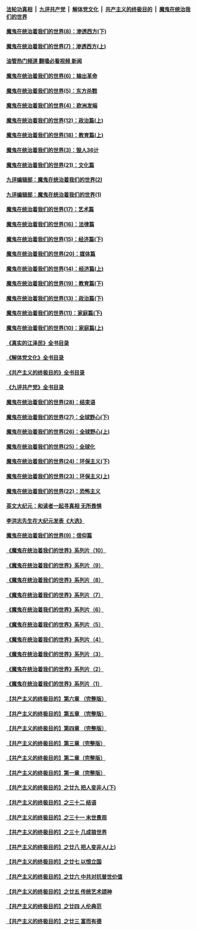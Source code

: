 ####  [法轮功真相](../../../../basic/blob/master/README.md?t=10300802) &nbsp;|&nbsp; [九评共产党](../../../../9ping.md/blob/master/README.md?t=10300802) &nbsp;|&nbsp; [解体党文化](../../../../jtdwh.md/blob/master/README.md?t=10300802)  &nbsp;|&nbsp; [共产主义的终极目的](../../../../gczydzjmd.md/blob/master/README.md?t=10300802) &nbsp;|&nbsp; [魔鬼在统治我们的世界](../../../../mgztzwmdsj.md/blob/master/README.md?t=10300802) 

#### [魔鬼在统治着我们的世界(8)：渗透西方(下)](../pages/nsc422/n10429603.md?t=10300802) 

#### [魔鬼在统治着我们的世界(7)：渗透西方(上)](../pages/nsc422/n10426013.md?t=10300802) 

#### [油管热门频道 翻墙必看视频 新闻](http://209.250.226.216:81/youtube.html?10300802)

#### [魔鬼在统治着我们的世界(6)：输出革命](../pages/nsc422/n10421536.md?t=10300802) 

#### [魔鬼在统治着我们的世界(5)：东方杀戮](../pages/nsc422/n10417707.md?t=10300802) 

#### [魔鬼在统治着我们的世界(4)：欧洲发端](../pages/nsc422/n10414890.md?t=10300802) 

#### [魔鬼在统治着我们的世界(12)：政治篇(上)](../pages/nsc422/n10444576.md?t=10300802) 

#### [魔鬼在统治着我们的世界(18)：教育篇(上)](../pages/nsc422/n10526970.md?t=10300802) 

#### [魔鬼在统治着我们的世界(3)：毁人36计](../pages/nsc422/n10411583.md?t=10300802) 

#### [魔鬼在统治着我们的世界(21)：文化篇](../pages/nsc422/n10597706.md?t=10300802) 

#### [九评编辑部：魔鬼在统治着我们的世界(2)](../pages/nsc422/n10410036.md?t=10300802) 

#### [九评编辑部：魔鬼在统治着我们的世界(1)](../pages/nsc422/n10406825.md?t=10300802) 

#### [魔鬼在统治着我们的世界(17)：艺术篇](../pages/nsc422/n10499093.md?t=10300802) 

#### [魔鬼在统治着我们的世界(16)：法律篇](../pages/nsc422/n10485969.md?t=10300802) 

#### [魔鬼在统治着我们的世界(15)：经济篇(下)](../pages/nsc422/n10469975.md?t=10300802) 

#### [魔鬼在统治着我们的世界(20)：媒体篇](../pages/nsc422/n10586579.md?t=10300802) 

#### [魔鬼在统治着我们的世界(14)：经济篇(上)](../pages/nsc422/n10457370.md?t=10300802) 

#### [魔鬼在统治着我们的世界(19)：教育篇(下)](../pages/nsc422/n10564808.md?t=10300802) 

#### [魔鬼在统治着我们的世界(13)：政治篇(下)](../pages/nsc422/n10448270.md?t=10300802) 

#### [魔鬼在统治着我们的世界(11)：家庭篇(下)](../pages/nsc422/n10440961.md?t=10300802) 

#### [魔鬼在统治着我们的世界(10)：家庭篇(上)](../pages/nsc422/n10435448.md?t=10300802) 

#### [《真实的江泽民》全书目录](../pages/nsc422/n13721399.md?t=10300802) 

#### [《解体党文化》全书目录](../pages/nsc422/n13721157.md?t=10300802) 

#### [《共产主义的终极目的》全书目录](../pages/nsc422/n13721048.md?t=10300802) 

#### [《九评共产党》全书目录](../pages/nsc422/n13708085.md?t=10300802) 

#### [魔鬼在统治着我们的世界(28)：结束语](../pages/nsc422/n10936246.md?t=10300802) 

#### [魔鬼在统治着我们的世界(27)：全球野心(下)](../pages/nsc422/n10928319.md?t=10300802) 

#### [魔鬼在统治着我们的世界(26)：全球野心(上)](../pages/nsc422/n10900318.md?t=10300802) 

#### [魔鬼在统治着我们的世界(25)：全球化](../pages/nsc422/n10788205.md?t=10300802) 

#### [魔鬼在统治着我们的世界(24)：环保主义(下)](../pages/nsc422/n10695307.md?t=10300802) 

#### [魔鬼在统治着我们的世界(23)：环保主义(上)](../pages/nsc422/n10688613.md?t=10300802) 

#### [魔鬼在统治着我们的世界(22)：恐怖主义](../pages/nsc422/n10614727.md?t=10300802) 

#### [英文大纪元：和读者一起寻真相 无所畏惧](../pages/nsc422/n12542027.md?t=10300802) 

#### [李洪志先生在大纪元发表《大选》](../pages/nsc422/n12534746.md?t=10300802) 

#### [魔鬼在统治着我们的世界(9)：信仰篇](../pages/nsc422/n10432159.md?t=10300802) 

#### [《魔鬼在统治着我们的世界》系列片（10）](../pages/nsc422/n12292670.md?t=10300802) 

#### [《魔鬼在统治着我们的世界》系列片（9）](../pages/nsc422/n12290859.md?t=10300802) 

#### [《魔鬼在统治着我们的世界》系列片（8）](../pages/nsc422/n12287445.md?t=10300802) 

#### [《魔鬼在统治着我们的世界》系列片（7）](../pages/nsc422/n12283425.md?t=10300802) 

#### [《魔鬼在统治着我们的世界》系列片（6）](../pages/nsc422/n12282314.md?t=10300802) 

#### [《魔鬼在统治着我们的世界》系列片（5）](../pages/nsc422/n12281419.md?t=10300802) 

#### [《魔鬼在统治着我们的世界》系列片（4）](../pages/nsc422/n12274024.md?t=10300802) 

#### [《魔鬼在统治着我们的世界》系列片（3）](../pages/nsc422/n12271322.md?t=10300802) 

#### [《魔鬼在统治着我们的世界》系列片（2）](../pages/nsc422/n12269049.md?t=10300802) 

#### [《魔鬼在统治着我们的世界》系列片（1）](../pages/nsc422/n12267575.md?t=10300802) 

#### [【共产主义的终极目的】第六章 （完整版）](../pages/nsc422/n11428913.md?t=10300802) 

#### [【共产主义的终极目的】第五章 （完整版）](../pages/nsc422/n11428912.md?t=10300802) 

#### [【共产主义的终极目的】第四章 （完整版）](../pages/nsc422/n11428907.md?t=10300802) 

#### [【共产主义的终极目的】第三章（完整版）](../pages/nsc422/n11428848.md?t=10300802) 

#### [【共产主义的终极目的】第二章（完整版）](../pages/nsc422/n11428831.md?t=10300802) 

#### [【共产主义的终极目的】第一章（完整版）](../pages/nsc422/n11417651.md?t=10300802) 

#### [【共产主义的终极目的】之廿九 把人变非人(下)](../pages/nsc422/n11344140.md?t=10300802) 

#### [【共产主义的终极目的】之三十二 结语](../pages/nsc422/n11360535.md?t=10300802) 

#### [【共产主义的终极目的】之三十一 末世景观](../pages/nsc422/n11351129.md?t=10300802) 

#### [【共产主义的终极目的】之三十 几成狼世界](../pages/nsc422/n11348280.md?t=10300802) 

#### [【共产主义的终极目的】之廿八 把人变非人(上)](../pages/nsc422/n11340492.md?t=10300802) 

#### [【共产主义的终极目的】之廿七 以恨立国](../pages/nsc422/n11336944.md?t=10300802) 

#### [【共产主义的终极目的】之廿六 中共对抗普世价值](../pages/nsc422/n11324785.md?t=10300802) 

#### [【共产主义的终极目的】之廿五 传统艺术颂神](../pages/nsc422/n11296396.md?t=10300802) 

#### [【共产主义的终极目的】之廿四 人伦典范](../pages/nsc422/n11296397.md?t=10300802) 

#### [【共产主义的终极目的】之廿三 富而有德](../pages/nsc422/n11283598.md?t=10300802) 

<img src='http://gfw-breaker.win/goodnews/indexes/nsc422.md' width='0px' height='0px'/>
